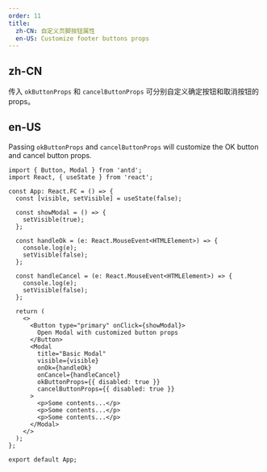 ```yaml
---
order: 11
title:
  zh-CN: 自定义页脚按钮属性
  en-US: Customize footer buttons props
---
```


## zh-CN

传入 `okButtonProps` 和 `cancelButtonProps` 可分别自定义确定按钮和取消按钮的 props。

## en-US

Passing `okButtonProps` and `cancelButtonProps` will customize the OK button and cancel button props.

```tsx
import { Button, Modal } from 'antd';
import React, { useState } from 'react';

const App: React.FC = () => {
  const [visible, setVisible] = useState(false);

  const showModal = () => {
    setVisible(true);
  };

  const handleOk = (e: React.MouseEvent<HTMLElement>) => {
    console.log(e);
    setVisible(false);
  };

  const handleCancel = (e: React.MouseEvent<HTMLElement>) => {
    console.log(e);
    setVisible(false);
  };

  return (
    <>
      <Button type="primary" onClick={showModal}>
        Open Modal with customized button props
      </Button>
      <Modal
        title="Basic Modal"
        visible={visible}
        onOk={handleOk}
        onCancel={handleCancel}
        okButtonProps={{ disabled: true }}
        cancelButtonProps={{ disabled: true }}
      >
        <p>Some contents...</p>
        <p>Some contents...</p>
        <p>Some contents...</p>
      </Modal>
    </>
  );
};

export default App;
```
